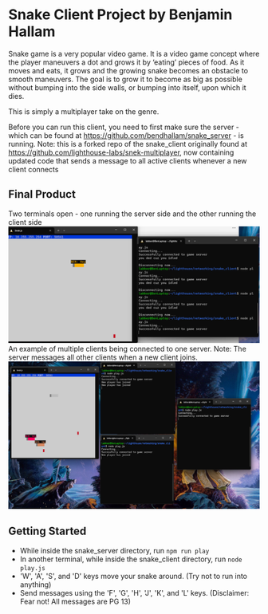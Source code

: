 # Snake Client Project by Benjamin Hallam

Snake game is a very popular video game. It is a video game concept where the player maneuvers a dot and grows it by ‘eating’ pieces of food. As it moves and eats, it grows and the growing snake becomes an obstacle to smooth maneuvers. The goal is to grow it to become as big as possible without bumping into the side walls, or bumping into itself, upon which it dies.

This is simply a multiplayer take on the genre.

Before you can run this client, you need to first make sure the server - which can be found  at https://github.com/bendhallam/snake_server - is running.
Note: this is a forked repo of the snake_client originally found at https://github.com/lighthouse-labs/snek-multiplayer, now containing updated code that sends a message to all active clients whenever a new client connects

## Final Product
Two terminals open - one running the server side and the other running the client side
!["Active Gameplay Setup"](./assets/screenshot_1.png)
An example of multiple clients being connected to one server. Note: The server messages all other clients when a new client joins.
![Multiple terminals connected](./assets/screenshot_2.png)




## Getting Started

- While inside the snake_server directory, run `npm run play`
- In another terminal, while inside the snake_client directory, run `node play.js`
- 'W', 'A', 'S', and 'D' keys move your snake around. (Try not to run into anything)
- Send messages using the 'F', 'G', 'H', 'J', 'K', and 'L' keys. (Disclaimer: Fear not! All messages are PG 13)